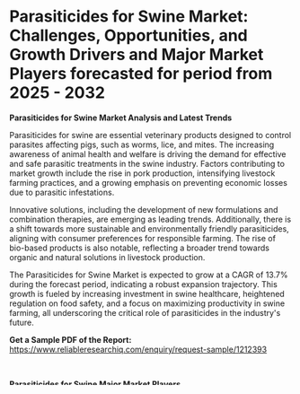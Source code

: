 <p><h1>Parasiticides for Swine Market: Challenges, Opportunities, and Growth Drivers and Major Market Players forecasted for period from 2025 - 2032</h1></p><p><strong>Parasiticides for Swine Market Analysis and Latest Trends</strong></p>
<p><p>Parasiticides for swine are essential veterinary products designed to control parasites affecting pigs, such as worms, lice, and mites. The increasing awareness of animal health and welfare is driving the demand for effective and safe parasitic treatments in the swine industry. Factors contributing to market growth include the rise in pork production, intensifying livestock farming practices, and a growing emphasis on preventing economic losses due to parasitic infestations. </p><p>Innovative solutions, including the development of new formulations and combination therapies, are emerging as leading trends. Additionally, there is a shift towards more sustainable and environmentally friendly parasiticides, aligning with consumer preferences for responsible farming. The rise of bio-based products is also notable, reflecting a broader trend towards organic and natural solutions in livestock production. </p><p>The Parasiticides for Swine Market is expected to grow at a CAGR of 13.7% during the forecast period, indicating a robust expansion trajectory. This growth is fueled by increasing investment in swine healthcare, heightened regulation on food safety, and a focus on maximizing productivity in swine farming, all underscoring the critical role of parasiticides in the industry's future.</p></p>
<p><strong>Get a Sample PDF of the Report:&nbsp;</strong> <a href="https://www.reliableresearchiq.com/enquiry/request-sample/1212393?utm_campaign=3381&utm_medium=2&utm_source=Github&utm_content=ia&utm_term=24032025&utm_id=parasiticides-for-swine">https://www.reliableresearchiq.com/enquiry/request-sample/1212393</a></p>
<p>&nbsp;</p>
<p><strong>Parasiticides for Swine Major Market Players</strong></p>
<p><p>The competitive landscape of the parasiticides market for swine is dominated by several key players, each contributing to the sector's growth through innovative products and strategic initiatives. Boehringer Ingelheim, Zoetis, Elanco, and Merck lead the market, leveraging robust R&D for developing effective anthelmintics and ectoparasiticides.</p><p>Boehringer Ingelheim focuses on advancing swine health through a strong portfolio of vaccines and parasiticides, planning to expand its presence in emerging markets. Zoetis, a leader in animal health, reports significant revenue from its parasiticides, with a commitment to innovation and sustainability. The company's strong distribution network offers a competitive edge, positioning it well for future growth.</p><p>Elanco, formed after its merger with Bayer's animal health division, continues to grow through extensive research and collaborations aimed at enhancing product efficacy. With a market size increasingly driven by global demand for protein sources, Elanco’s innovative solutions, including high-performing parasiticides, are vital for its competitive stance.</p><p>Merck Animal Health benefits from its diverse range of parasiticides, supported by a solid pipeline of vaccine products that address various health issues in swine. Vetoquinol and Virbac focus on niche markets and regional growth strategies, emphasizing localized product development to cater to specific farmer needs.</p><p>The sales revenue from these companies reflects their strong market positions, with Zoetis reporting approximately $7 billion in annual sales, while Boehringer Ingelheim and Elanco collectively maintain significant market shares as they invest heavily in R&D. Future growth prospects for these companies are strong, underpinned by increasing demand for high-quality protein, advancements in animal health technology, and a rising focus on sustainable livestock management practices. The overall market is anticipated to witness expansion, driven by these influential players and their innovations in the parasiticides sector.</p></p>
<p>&nbsp;</p>
<p><strong>What Are The Key Opportunities For Parasiticides for Swine Manufacturers?</strong></p>
<p><p>The swine parasiticides market is experiencing robust growth, driven by increasing global pork production and rising awareness of animal health. Recent data indicates a compound annual growth rate (CAGR) of approximately 6% over the next five years, fueled by advancements in drug formulations and an emerging focus on sustainable farming practices. Key trends include the shift towards integrated pest management, rising adoption of zoonotic disease control measures, and increased regulatory scrutiny on animal welfare. Future outlook suggests ongoing innovation and market expansion in emerging economies will further enhance the sector, making it a critical component of swine health management strategies.</p></p>
<p><strong>Inquire or Share Your Questions If Any Before Purchasing This Report:</strong> <a href="https://www.reliableresearchiq.com/enquiry/pre-order-enquiry/1212393?utm_campaign=3381&utm_medium=2&utm_source=Github&utm_content=ia&utm_term=24032025&utm_id=parasiticides-for-swine">https://www.reliableresearchiq.com/enquiry/pre-order-enquiry/1212393</a></p>
<p>&nbsp;</p>
<p><strong>Market Segmentation</strong></p>
<p><strong>The Parasiticides for Swine Market Analysis by types is segmented into:</strong></p>
<p><ul><li>Tablet</li><li>Powder</li><li>Others</li></ul></p>
<p><p>The swine market for parasiticides consists of various formulation types, including tablets, powders, and others. Tablets provide a convenient and precise dosage method for treating parasitic infections in swine, ensuring easy administration. Powder formulations, often mixed with feed or water, allow for flexible dosing and are effective in large herd settings. Other types may include liquids or injectables, catering to specific treatment needs. Each formulation is designed to enhance efficacy, improve animal health, and ensure optimal growth performance in swine production.</p></p>
<p><strong>Purchase this Report:&nbsp;</strong><a href="https://www.reliableresearchiq.com/purchase/1212393?utm_campaign=3381&utm_medium=2&utm_source=Github&utm_content=ia&utm_term=24032025&utm_id=parasiticides-for-swine">https://www.reliableresearchiq.com/purchase/1212393</a></p>
<p>&nbsp;</p>
<p><strong>The Parasiticides for Swine Market Industry Research by Application is segmented into:</strong></p>
<p><ul><li>Farm</li><li>Home</li><li>Other</li></ul></p>
<p><p>Parasiticides for the swine market are essential for controlling parasitic infections in pigs, improving overall health and productivity. In farm applications, these products help maintain herd health and optimize growth by minimizing disease transmission. Home applications focus on backyard swine management, ensuring the welfare of smaller-scale operations. Additionally, the "other" market includes veterinary clinics and research institutions that utilize parasiticides for treatment and studies. Overall, effective parasiticide usage enhances food safety and economic returns in the swine industry.</p></p>
<p><a href="https://www.reliableresearchiq.com/parasiticides-for-swine-market-r1212393?utm_campaign=3381&utm_medium=2&utm_source=Github&utm_content=ia&utm_term=24032025&utm_id=parasiticides-for-swine">&nbsp;https://www.reliableresearchiq.com/parasiticides-for-swine-market-r1212393</a></p>
<p><strong>In terms of Region, the Parasiticides for Swine Market Players available by Region are:</strong></p>
<p>
    <p> <strong> North America: </strong>
        <ul>
            <li>United States</li>
            <li>Canada</li>
        </ul>
        </p> 
    <p> <strong> Europe: </strong>
        <ul>
            <li>Germany</li>
            <li>France</li>
            <li>U.K.</li>
            <li>Italy</li>
            <li>Russia</li>
        </ul>
        </p> 
    <p> <strong> Asia-Pacific: </strong>
        <ul>
            <li>China</li>
            <li>Japan</li>
            <li>South Korea</li>
            <li>India</li>
            <li>Australia</li>
            <li>China Taiwan</li>
            <li>Indonesia</li>
            <li>Thailand</li>
            <li>Malaysia</li>
        </ul>
        </p> 
    <p> <strong> Latin America: </strong>
        <ul>
            <li>Mexico</li>
            <li>Brazil</li>
            <li>Argentina Korea</li>
            <li>Colombia</li>
        </ul>
        </p> 
    <p> <strong> Middle East & Africa: </strong>
        <ul>
            <li>Turkey</li>
            <li>Saudi</li>
            <li>Arabia</li>
            <li>UAE</li>
            <li>Korea</li>
        </ul>
    </p>
    </p>
<p><p>The growth of the parasiticides market for swine is anticipated to show significant advancements across various regions. North America is projected to lead the market, accounting for approximately 35% of the total share, driven by increasing awareness of animal health. Europe follows closely with around 30%, bolstered by stringent regulations on livestock welfare. The Asia-Pacific region, particularly China, is expected to expand rapidly, capturing 25% of the market, fueled by rising demand for pork and enhanced farming practices.</p></p>
<p><strong>Purchase this Report: </strong><a href="https://www.reliableresearchiq.com/purchase/1212393?utm_campaign=3381&utm_medium=2&utm_source=Github&utm_content=ia&utm_term=24032025&utm_id=parasiticides-for-swine">https://www.reliableresearchiq.com/purchase/1212393</a></p>
<p>&nbsp;<strong>Get a Sample PDF of the Report:&nbsp;&nbsp;</strong><a href="https://www.reliableresearchiq.com/enquiry/request-sample/1212393?utm_campaign=3381&utm_medium=2&utm_source=Github&utm_content=ia&utm_term=24032025&utm_id=parasiticides-for-swine">https://www.reliableresearchiq.com/enquiry/request-sample/1212393</a></p>
<p><strong></strong></p>
<p>Check more reports on <a href="https://www.reliableresearchiq.com/?utm_campaign=3381&utm_medium=2&utm_source=Github&utm_content=ia&utm_term=24032025&utm_id=parasiticides-for-swine">https://www.reliableresearchiq.com/</a></p>